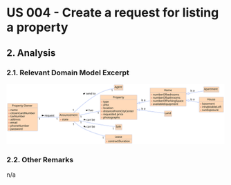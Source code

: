 # US 004 - Create a request for listing a property

## 2. Analysis

### 2.1. Relevant Domain Model Excerpt

![Domain Model](svg/us004-domain-model.svg)

### 2.2. Other Remarks

n/a
